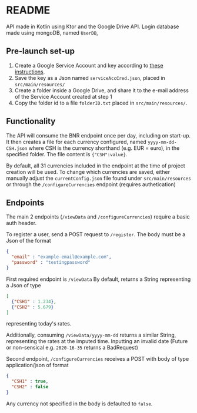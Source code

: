 # README
API made in Kotlin using Ktor and the Google Drive API.
Login database made using mongoDB, named `UserDB`, 

## Pre-launch set-up

1. Create a Google Service Account and key according to [these instructions](https://developers.google.com/identity/protocols/oauth2/service-account).
2. Save the key as a Json named `serviceAccCred.json`, placed in `src/main/resources/`
3. Create a folder inside a Google Drive, and share it to the e-mail address of the Service Account created at step 1
4. Copy the folder id to a file `folderID.txt` placed in `src/main/resources/`.

## Functionality

The API will consume the BNR endpoint once per day, including on start-up.
It then creates a file for each currency configured, named `yyyy-mm-dd-CSH.json` where CSH is the currency shorthand (e.g. EUR = euro), in the specified folder.
The file content is `{"CSH":value}`. 

By default, all 31 currencies included in the endpoint at the time of project creation will be used.
To change which currencies are saved, either manually adjust the `currentConfig.json` file found under `src/main/resources` or through the `/configureCurrencies` endpoint (requires authetication)

## Endpoints
The main 2 endpoints (`/viewData` and `/configureCurrencies`) require a basic auth header.

To register a user, send a POST request to `/register`. The body must be a Json of the format
```Json
{
  "email" : "example-email@example.com", 
  "password" : "testingpassword" 
}
```

First required endpoint is `/viewData`
By default, returns a String representing a Json of type
```json
[
  {"CSH1" : 1.234},
  {"CSH2" : 5.679}
]
```
representing today's rates.

Additionally, consuming `/viewData/yyyy-mm-dd` returns a similar String, representing the rates at the imputed time.
Inputting an invalid date (Future or non-sensical e.g. `2020-16-35` returns a BadRequest)

Second endpoint, `/configureCurrencies` receives a POST with body of type application/json of format
```json
{
  "CSH1" : true,
  "CSH2" : false
}
```
Any currency not specified in the body is defaulted to `false`.
